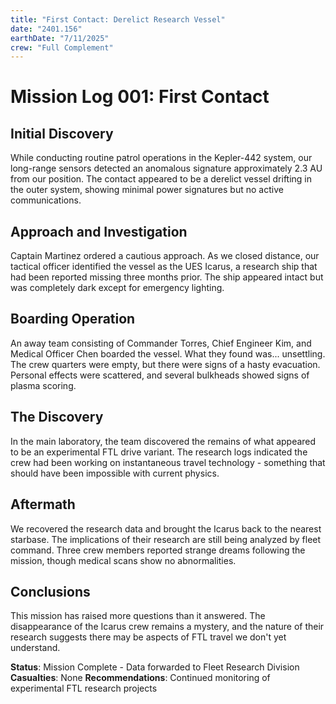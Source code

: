 ```yaml
---
title: "First Contact: Derelict Research Vessel"
date: "2401.156"
earthDate: "7/11/2025"
crew: "Full Complement"
---
```


# Mission Log 001: First Contact

## Initial Discovery

While conducting routine patrol operations in the Kepler-442 system, our long-range sensors detected an anomalous signature approximately 2.3 AU from our position. The contact appeared to be a derelict vessel drifting in the outer system, showing minimal power signatures but no active communications.

## Approach and Investigation

Captain Martinez ordered a cautious approach. As we closed distance, our tactical officer identified the vessel as the UES Icarus, a research ship that had been reported missing three months prior. The ship appeared intact but was completely dark except for emergency lighting.

## Boarding Operation

An away team consisting of Commander Torres, Chief Engineer Kim, and Medical Officer Chen boarded the vessel. What they found was... unsettling. The crew quarters were empty, but there were signs of a hasty evacuation. Personal effects were scattered, and several bulkheads showed signs of plasma scoring.

## The Discovery

In the main laboratory, the team discovered the remains of what appeared to be an experimental FTL drive variant. The research logs indicated the crew had been working on instantaneous travel technology - something that should have been impossible with current physics.

## Aftermath

We recovered the research data and brought the Icarus back to the nearest starbase. The implications of their research are still being analyzed by fleet command. Three crew members reported strange dreams following the mission, though medical scans show no abnormalities.

## Conclusions

This mission has raised more questions than it answered. The disappearance of the Icarus crew remains a mystery, and the nature of their research suggests there may be aspects of FTL travel we don't yet understand.

**Status**: Mission Complete - Data forwarded to Fleet Research Division
**Casualties**: None
**Recommendations**: Continued monitoring of experimental FTL research projects
